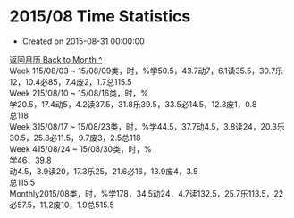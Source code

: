 # 2015/08 Time Statistics

* Created on 2015-08-31 00:00:00

[返回月历 Back to Month ^](index.md)   
Week 115/08/03 ~ 15/08/09类，时，%学50.5，43.7动7，6.1读35.5，30.7乐12，10.4必85，7.4废2，1.7总115.5  
Week 215/08/10 ~ 15/08/16类，时，%  
学20.5，17.4动5，4.2读37.5，31.8乐39.5，33.5必14.5，12.3废1，0.8  
总118  
Week 315/08/17 ~ 15/08/23类，时，%学44.5，37.7动4.5，3.8读24，20.3乐30.5，25.8必11.5，9.7废3，2.5总118  
Week 415/08/24 ~ 15/08/30类，时，%  
学46，39.8  
动4.5，3.9读20，17.3乐25，21.6必16，13.9废4，3.5  
总115.5  
Monthly2015/08类，时，%学178，34.5动24，4.7读132.5，25.7乐113.5，22必57.5，11.2废10，1.9总515.5

